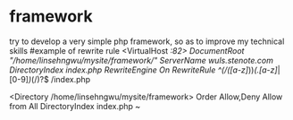 framework
=========

try to develop a very simple php framework, so as to improve my technical skills
#example of rewrite rule
<VirtualHost *:82>
    DocumentRoot "/home/linsehngwu/mysite/framework/"
    ServerName wuls.stenote.com
    DirectoryIndex index.php
    RewriteEngine On
    RewriteRule ^(\/([a-z]*))*(\.[a-z]*|[0-9]*)*(\/)?$ /index.php
</VirtualHost>

<Directory /home/linsehngwu/mysite/framework>
    Order Allow,Deny
    Allow from All
    DirectoryIndex index.php
</Directory>
    ~                        
